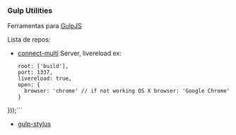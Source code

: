 ### Gulp Utilities

Ferramentas para [GulpJS](http://gulpjs.com)

Lista de repos:

- [connect-multi](https://www.npmjs.com/package/gulp-connect-multi) Server, livereload
  ex:
  ```gulp.task('serve', connect.server({
  root: ['build'],
  port: 1337,
  livereload: true,
  open: {
    browser: 'chrome' // if not working OS X browser: 'Google Chrome'
  }
}));```

- [gulp-stylus](https://www.npmjs.com/package/gulp-stylus)